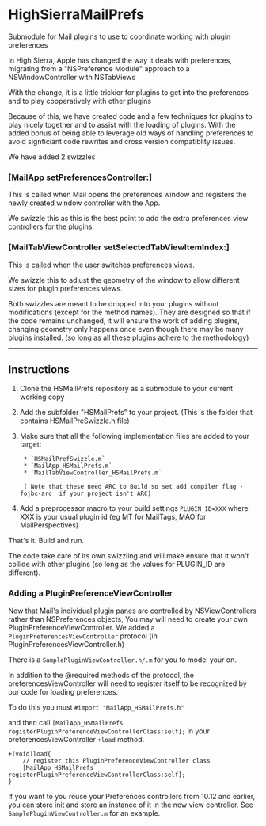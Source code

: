 # HighSierraMailPrefs

Submodule for Mail plugins to use to coordinate working with plugin preferences

In High Sierra, Apple has changed the way it deals with preferences, migrating from a "NSPreference Module" approach to a NSWindowController with NSTabViews

With  the change, it is a little trickier for plugins to get into the preferences and to play cooperatively with other plugins

Because of this, we have created code and a few techniques for plugins to play nicely together and to assist with the loading of plugins.  With the added bonus of being able to leverage old ways of handling preferences to avoid signficiant code rewrites and cross version compatiblity issues.

We have added 2 swizzles

### [MailApp setPreferencesController:]

This is called when Mail opens the preferences window and registers the newly created window controller with the App.

We swizzle this as this is the best point to add the extra preferences view controllers for the plugins.

### [MailTabViewController setSelectedTabViewItemIndex:]


This is called when the user switches preferences views.

We swizzle this to adjust the geometry of the window to allow different sizes for plugin preferences views.

Both swizzles are meant to be dropped into your plugins without modifications (except for the method names).  They are designed so that if the code remains unchanged, it will ensure the work of adding plugins, changing geometry only happens once even though there may be many plugins installed.  (so long as all these plugins adhere to the methodology)

---

## Instructions

1. Clone the HSMailPrefs repository as a submodule to your current working copy
2. Add the subfolder "HSMailPrefs" to your project.  (This is the folder that contains HSMailPreSwizzle.h file)
3. Make sure that all the following implementation files are added to your target:

        * `HSMailPrefSwizzle.m`
        * `MailApp_HSMailPrefs.m`
        * `MailTabViewController_HSMailPrefs.m`
        
        ( Note that these need ARC to Build so set add compiler flag -fojbc-arc  if your project isn't ARC)
        
4. Add a preprocessor macro to your build settings
            `PLUGIN_ID=XXX` where XXX is your usual plugin id  (eg MT for MailTags, MAO for MailPerspectives)

That's it.  Build and run.

The code take care of its own swizzling and will make ensure that it won't collide with other plugins (so long as the values for PLUGIN_ID are different).

### Adding a PluginPreferenceViewController

Now that Mail's individual plugin panes are controlled by NSViewControllers rather than NSPreferences objects, You may will need to create  your own PluginPreferenceViewController.  We added a `PluginPreferencesViewController` protocol (in PluginPreferencesViewController.h)

There is a `SamplePluginViewController.h/.m` for you to model your on.

In addition to the @required methods of the protocol, the preferencesViewController will need to register itself to be recognized by our code for loading preferences.

To do this you must
`#import "MailApp_HSMailPrefs.h"`

and then call  `[MailApp_HSMailPrefs registerPluginPreferenceViewControllerClass:self];` in your preferencesViewController `+load` method.

```
+(void)load{
    // register this PluginPreferenceViewController class
    [MailApp_HSMailPrefs registerPluginPreferenceViewControllerClass:self];
}
```

If you want to you reuse your Preferences controllers from 10.12 and earlier, you can store init and store an instance of it in the new view controller.  See `SamplePluginViewController.m` for an example.



        
